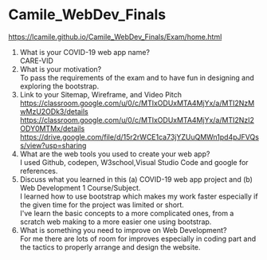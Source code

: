 # Camile_WebDev_Finals<br>

https://lcamile.github.io/Camile_WebDev_Finals/Exam/home.html
1. What is your COVID-19 web app name?<br>
CARE-VID<br>
2. What is your motivation?<br>
To pass the requirements of the exam and to have fun in designing and exploring the bootstrap.<br>
3. Link to your Sitemap, Wireframe, and Video Pitch<br>
https://classroom.google.com/u/0/c/MTIxODUxMTA4MjYx/a/MTI2NzMwMzU2ODk3/details<br>
https://classroom.google.com/u/0/c/MTIxODUxMTA4MjYx/a/MTI2NzI2ODY0MTMx/details<br>
https://drive.google.com/file/d/15r2rWCE1ca73jYZUuQMWn1pd4pJFVQss/view?usp=sharing<br>
4. What are the web tools you used to create your web app?<br>
I used Github, codepen, W3school,Visual Studio Code and google for references.<br>
5. Discuss what you learned in this (a) COVID-19 web app project and (b) Web Development 1 Course/Subject. <br> 
I learned how to use bootstrap which makes my work faster especially if the given time for the project was limited or short.<br>
I've learn the basic concepts to a more complicated ones, from a scratch web making to a more easier one using bootstrap.<br>
6. What is something you need to improve on Web Development?<br>
For me there are lots of room for improves especially in coding part and the tactics to properly arrange and design the website.
